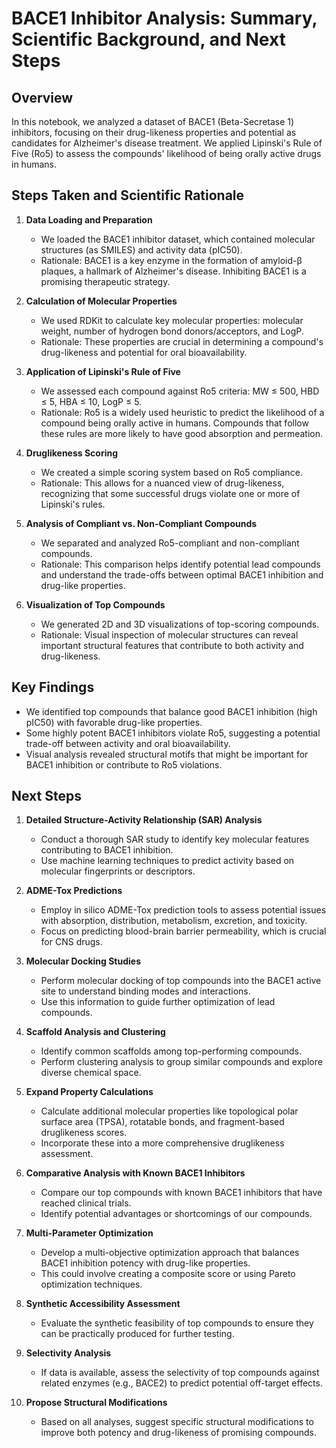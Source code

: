 # BACE1 Inhibitor Analysis: Summary, Scientific Background, and Next Steps

## Overview
In this notebook, we analyzed a dataset of BACE1 (Beta-Secretase 1) inhibitors, focusing on their drug-likeness properties and potential as candidates for Alzheimer's disease treatment. We applied Lipinski's Rule of Five (Ro5) to assess the compounds' likelihood of being orally active drugs in humans.

## Steps Taken and Scientific Rationale

1. **Data Loading and Preparation**
   - We loaded the BACE1 inhibitor dataset, which contained molecular structures (as SMILES) and activity data (pIC50).
   - Rationale: BACE1 is a key enzyme in the formation of amyloid-β plaques, a hallmark of Alzheimer's disease. Inhibiting BACE1 is a promising therapeutic strategy.

2. **Calculation of Molecular Properties**
   - We used RDKit to calculate key molecular properties: molecular weight, number of hydrogen bond donors/acceptors, and LogP.
   - Rationale: These properties are crucial in determining a compound's drug-likeness and potential for oral bioavailability.

3. **Application of Lipinski's Rule of Five**
   - We assessed each compound against Ro5 criteria: MW ≤ 500, HBD ≤ 5, HBA ≤ 10, LogP ≤ 5.
   - Rationale: Ro5 is a widely used heuristic to predict the likelihood of a compound being orally active in humans. Compounds that follow these rules are more likely to have good absorption and permeation.

4. **Druglikeness Scoring**
   - We created a simple scoring system based on Ro5 compliance.
   - Rationale: This allows for a nuanced view of drug-likeness, recognizing that some successful drugs violate one or more of Lipinski's rules.

5. **Analysis of Compliant vs. Non-Compliant Compounds**
   - We separated and analyzed Ro5-compliant and non-compliant compounds.
   - Rationale: This comparison helps identify potential lead compounds and understand the trade-offs between optimal BACE1 inhibition and drug-like properties.

6. **Visualization of Top Compounds**
   - We generated 2D and 3D visualizations of top-scoring compounds.
   - Rationale: Visual inspection of molecular structures can reveal important structural features that contribute to both activity and drug-likeness.

## Key Findings
- We identified top compounds that balance good BACE1 inhibition (high pIC50) with favorable drug-like properties.
- Some highly potent BACE1 inhibitors violate Ro5, suggesting a potential trade-off between activity and oral bioavailability.
- Visual analysis revealed structural motifs that might be important for BACE1 inhibition or contribute to Ro5 violations.

## Next Steps

1. **Detailed Structure-Activity Relationship (SAR) Analysis**
   - Conduct a thorough SAR study to identify key molecular features contributing to BACE1 inhibition.
   - Use machine learning techniques to predict activity based on molecular fingerprints or descriptors.

2. **ADME-Tox Predictions**
   - Employ in silico ADME-Tox prediction tools to assess potential issues with absorption, distribution, metabolism, excretion, and toxicity.
   - Focus on predicting blood-brain barrier permeability, which is crucial for CNS drugs.

3. **Molecular Docking Studies**
   - Perform molecular docking of top compounds into the BACE1 active site to understand binding modes and interactions.
   - Use this information to guide further optimization of lead compounds.

4. **Scaffold Analysis and Clustering**
   - Identify common scaffolds among top-performing compounds.
   - Perform clustering analysis to group similar compounds and explore diverse chemical space.

5. **Expand Property Calculations**
   - Calculate additional molecular properties like topological polar surface area (TPSA), rotatable bonds, and fragment-based druglikeness scores.
   - Incorporate these into a more comprehensive druglikeness assessment.

6. **Comparative Analysis with Known BACE1 Inhibitors**
   - Compare our top compounds with known BACE1 inhibitors that have reached clinical trials.
   - Identify potential advantages or shortcomings of our compounds.

7. **Multi-Parameter Optimization**
   - Develop a multi-objective optimization approach that balances BACE1 inhibition potency with drug-like properties.
   - This could involve creating a composite score or using Pareto optimization techniques.

8. **Synthetic Accessibility Assessment**
   - Evaluate the synthetic feasibility of top compounds to ensure they can be practically produced for further testing.

9. **Selectivity Analysis**
   - If data is available, assess the selectivity of top compounds against related enzymes (e.g., BACE2) to predict potential off-target effects.

10. **Propose Structural Modifications**
    - Based on all analyses, suggest specific structural modifications to improve both potency and drug-likeness of promising compounds.


